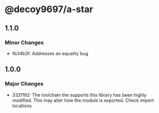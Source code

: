 # @decoy9697/a-star

## 1.1.0

### Minor Changes

- fb34b3f: Addresses an equality bug

## 1.0.0

### Major Changes

- 332f192: The toolchain the supports this library has been highly modified. This may alter how the module is exported. Check import locations.
